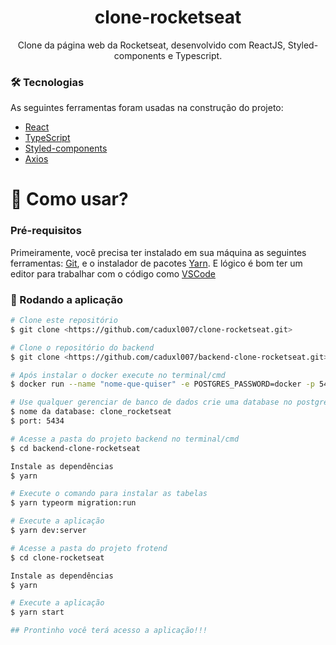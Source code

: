 <h1 align="center">clone-rocketseat</h1>
<p align="center">Clone da página web da Rocketseat, desenvolvido com ReactJS, Styled-components e Typescript.</p>


### 🛠 Tecnologias

As seguintes ferramentas foram usadas na construção do projeto:  

- [React](https://pt-br.reactjs.org/)
- [TypeScript](https://www.typescriptlang.org/)
- [Styled-components](https://styled-components.com/)
- [Axios](https://github.com/axios/axios)

<h1>📱 Como usar? </h1>

### Pré-requisitos

Primeiramente, você precisa ter instalado em sua máquina as seguintes ferramentas:
[Git](https://git-scm.com), e o instalador de pacotes [Yarn](https://yarnpkg.com/). 
E lógico é bom ter um editor para trabalhar com o código como [VSCode](https://code.visualstudio.com/)

### 🎲 Rodando a aplicação

```bash
# Clone este repositório
$ git clone <https://github.com/caduxl007/clone-rocketseat.git>

# Clone o repositório do backend
$ git clone <https://github.com/caduxl007/backend-clone-rocketseat.git>

# Após instalar o docker execute no terminal/cmd
$ docker run --name "nome-que-quiser" -e POSTGRES_PASSWORD=docker -p 5434:5432 -d postgres

# Use qualquer gerenciar de banco de dados crie uma database no postgres:
$ nome da database: clone_rocketseat
$ port: 5434

# Acesse a pasta do projeto backend no terminal/cmd
$ cd backend-clone-rocketseat

Instale as dependências
$ yarn

# Execute o comando para instalar as tabelas
$ yarn typeorm migration:run

# Execute a aplicação
$ yarn dev:server

# Acesse a pasta do projeto frotend
$ cd clone-rocketseat

Instale as dependências
$ yarn

# Execute a aplicação
$ yarn start

## Prontinho você terá acesso a aplicação!!!
```
